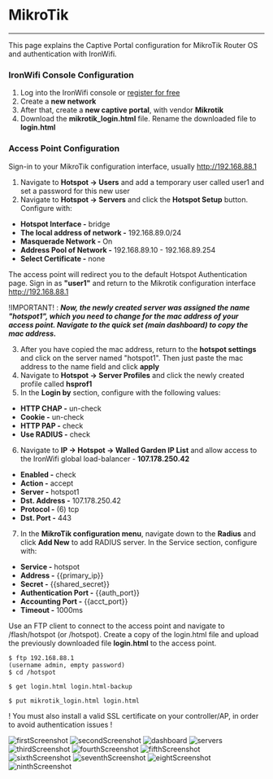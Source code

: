 # **MikroTik**

---

This page explains the Captive Portal configuration for MikroTik Router OS and authentication with IronWifi.

### IronWifi Console Configuration

1. Log into the IronWifi console or [register for free](https://console.ironwifi.com/register)
2. Create a **new network**
3. After that, create a **new captive portal**, with vendor **Mikrotik**
4. Download the **mikrotik_login.html** file. Rename the downloaded file to **login.html**

### Access Point Configuration

Sign-in to your MikroTik configuration interface, usually http://192.168.88.1

1. Navigate to **Hotspot -> Users** and add a temporary user called user1 and set a password for this new user
2. Navigate to **Hotspot -> Servers** and click the **Hotspot Setup** button. Configure with:

- **Hotspot Interface -** bridge
- **The local address of network -** 192.168.89.0/24
- **Masquerade Network -** On
- **Address Pool of Network -** 192.168.89.10 - 192.168.89.254
- **Select Certificate -** none

The access point will redirect you to the default Hotspot Authentication page. Sign in as **"user1"** and return to the Mikrotik configuration interface http://192.168.88.1

!IMPORTANT! : _**Now, the newly created server was assigned the name "hotspot1", which you need to change for the mac address of your access point. Navigate to the quick set (main dashboard) to copy the mac address.**_

3. After you have copied the mac address, return to the **hotspot settings** and click on the server named "hotspot1". Then just paste the mac address to the name field and click **apply**
4. Navigate to **Hotspot -> Server Profiles** and click the newly created profile called **hsprof1**
5. In the **Login by** section, configure with the following values:

- **HTTP CHAP -** un-check
- **Cookie -** un-check
- **HTTP PAP -** check
- **Use RADIUS -** check

6. Navigate to **IP -> Hotspot -> Walled Garden IP List** and allow access to the IronWifi global load-balancer - **107.178.250.42**

- **Enabled -** check
- **Action -** accept
- **Server -** hotspot1
- **Dst. Address -** 107.178.250.42
- **Protocol -** (6) tcp
- **Dst. Port -** 443

7. In the **MikroTik configuration menu**, navigate down to the **Radius** and click **Add New** to add RADIUS server. In the Service section, configure with:

- **Service -** hotspot
- **Address -** {{primary_ip}}
- **Secret -** {{shared_secret}}
- **Authentication Port -** {{auth_port}}
- **Accounting Port -** {{acct_port}}
- **Timeout -** 1000ms

Use an FTP client to connect to the access point and navigate to /flash/hotspot (or /hotspot). Create a copy of the login.html file and upload the previously downloaded file **login.html** to the access point.

```
$ ftp 192.168.88.1
(username admin, empty password)
$ cd /hotspot

$ get login.html login.html-backup

$ put mikrotik_login.html login.html
```

 ! You must also install a valid SSL certificate on your controller/AP, in order to avoid authentication issues !

![firstScreenshot](https://raw.githubusercontent.com/IronWifi/docs/master/configuration-guides/mikrotik/mikrotik1.png)
![secondScreenshot](https://raw.githubusercontent.com/IronWifi/docs/master/configuration-guides/mikrotik/mikrotik2.png)
![dashboard](https://raw.githubusercontent.com/IronWifi/docs/master/configuration-guides/mikrotik/mikrotik_dashboard.png)
![servers](https://raw.githubusercontent.com/IronWifi/docs/master/configuration-guides/mikrotik/mikrotik_servers.png)
![thirdScreenshot](https://raw.githubusercontent.com/IronWifi/docs/master/configuration-guides/mikrotik/mikrotik3.png)
![fourthScreenshot](https://raw.githubusercontent.com/IronWifi/docs/master/configuration-guides/mikrotik/mikrotik4.png)
![fifthScreenshot](https://raw.githubusercontent.com/IronWifi/docs/master/configuration-guides/mikrotik/mikrotik6.png)
![sixthScreenshot](https://raw.githubusercontent.com/IronWifi/docs/master/configuration-guides/mikrotik/mikrotik7.png)
![seventhScreenshot](https://raw.githubusercontent.com/IronWifi/docs/master/configuration-guides/mikrotik/mikrotik8.png)
![eightScreenshot](https://raw.githubusercontent.com/IronWifi/docs/master/configuration-guides/mikrotik/mikrotik9.png)
![ninthScreenshot](https://raw.githubusercontent.com/IronWifi/docs/master/configuration-guides/mikrotik/mikrotik10.png)
